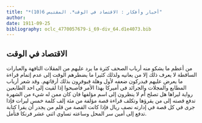 ```yaml
---
title: "*أخبار وأفكار : الاقتصاد في الوقت*. المقتبس 6(10)"
author: 
date: 1911-09-25
bibliography: oclc_4770057679-i_69-div_64.d1e4073.bib
---
```




##  الاقتصاد في الوقت 


 من أعظم ما يشكو منه أرباب الصحف كثرة ما يرد عليهم من المقلات التافهة والعبارات الساقطة لا يعرف ذلك إلا من يعانيه ولذلك كثيرا ما يضطرهم الوقت إلى عدم إتمام قراءة ما يعرض عليهم فيدركون ضعفه لأول وهلة فيوفرون بذلك أرقاتهم. وقد شعر أرباب المطابع والمجلات والجرائد في أميركا بهذا الأمر فأصبحوا إذا لقيت إلى  احد  الطابعين رواية ليراها هل تصلح أم لا ينظرون إلى اسم مؤلفها فان كان ممن له شيء من الشهرة تدفع قصته إلى من يقرؤها وتكلف قراءة قصة مؤلفة من  مئة  إلف  كلمة  خمس  ليرات فإذا جرى في كل قصة في إدارته نصف ريال فإذا كانت القصة من قلم من يجدر أن يقرا كتابة تدفع إلى أمين سر المحل وساعته تساوي  اثني  عشر  فرنكا فتأمل. 
